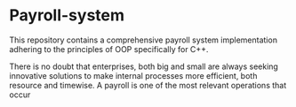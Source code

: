 # Payroll-system
This repository contains a comprehensive payroll system implementation adhering to the principles of OOP specifically for C++.

There is no doubt that enterprises, both big and small are always seeking innovative solutions to make internal processes more efficient, both resource and timewise. A payroll is one of the most relevant operations that occur 
